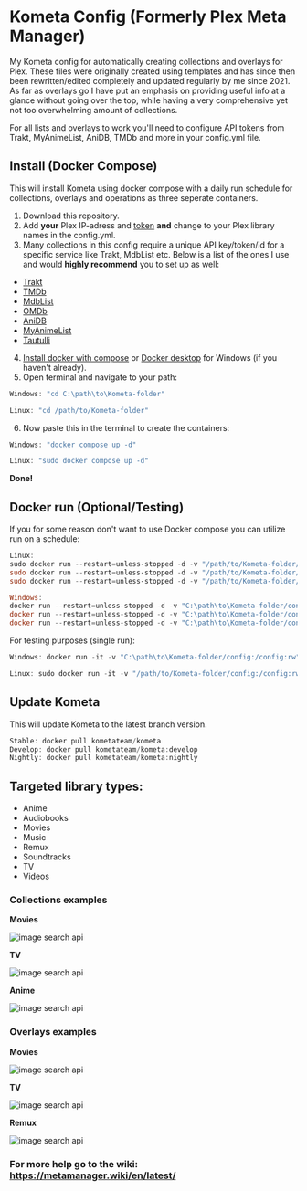 # Kometa Config (Formerly Plex Meta Manager)

My Kometa config for automatically creating collections and overlays for Plex. These files were originally created using templates and has since then been rewritten/edited completely and updated regularly by me since 2021. As far as overlays go I have put an emphasis on providing useful info at a glance without going over the top, while having a very comprehensive yet not too overwhelming amount of collections.

For all lists and overlays to work you'll need to configure API tokens from Trakt, MyAnimeList, AniDB, TMDb and more in your config.yml file.

## Install (Docker Compose)

This will install Kometa using docker compose with a daily run schedule for collections, overlays and operations as three seperate containers.

1. Download this repository.
2. Add **your** Plex IP-adress and [token](https://support.plex.tv/articles/204059436-finding-an-authentication-token-x-plex-token/) **and** change to your Plex library names in the config.yml.
3. Many collections in this config require a unique API key/token/id for a specific service like Trakt, MdbList etc. Below is a list of the ones I use and would **highly recommend** you to set up as well:

- [Trakt](https://metamanager.wiki/en/latest/config/trakt/)
- [TMDb](https://metamanager.wiki/en/latest/config/tmdb/)
- [MdbList](https://metamanager.wiki/en/latest/config/mdblist/)
- [OMDb](https://metamanager.wiki/en/latest/config/omdb/)
- [AniDB](https://metamanager.wiki/en/latest/config/anidb/)
- [MyAnimeList](https://metamanager.wiki/en/latest/config/myanimelist/)
- [Tautulli](https://metamanager.wiki/en/latest/config/tautulli/)

4. [Install docker with compose](https://www.theserverside.com/blog/Coffee-Talk-Java-News-Stories-and-Opinions/How-to-install-Docker-and-docker-compose-on-Ubuntu) or [Docker desktop](https://www.docker.com/products/docker-desktop/) for Windows (if you haven't already).
5. Open terminal and navigate to your path:

```powershell
Windows: "cd C:\path\to\Kometa-folder"

Linux: "cd /path/to/Kometa-folder"
```

6. Now paste this in the terminal to create the containers:

```powershell
Windows: "docker compose up -d"

Linux: "sudo docker compose up -d"
```

**Done!**

## Docker run (Optional/Testing)

If you for some reason don't want to use Docker compose you can utilize run on a schedule:

```powershell
Linux:
sudo docker run --restart=unless-stopped -d -v "/path/to/Kometa-folder/config:/config:rw" kometateam/kometa:develop -co --time 06:00
sudo docker run --restart=unless-stopped -d -v "/path/to/Kometa-folder/config:/config:rw" kometateam/kometa:develop -op --time 08:00
sudo docker run --restart=unless-stopped -d -v "/path/to/Kometa-folder/config:/config:rw" kometateam/kometa:develop -ov --time 09:00

Windows:
docker run --restart=unless-stopped -d -v "C:\path\to\Kometa-folder/config:/config:rw" kometateam/kometa:develop -co --time 06:00
docker run --restart=unless-stopped -d -v "C:\path\to\Kometa-folder/config:/config:rw" kometateam/kometa:develop -op --time 08:00
docker run --restart=unless-stopped -d -v "C:\path\to\Kometa-folder/config:/config:rw" kometateam/kometa:develop -ov --time 09:00
```

For testing purposes (single run):

```powershell
Windows: docker run -it -v "C:\path\to\Kometa-folder/config:/config:rw" kometateam/kometa --run

Linux: sudo docker run -it -v "/path/to/Kometa-folder/config:/config:rw" kometateam/kometa --run
```

## Update Kometa

This will update Kometa to the latest branch version.

```powershell
Stable: docker pull kometateam/kometa
Develop: docker pull kometateam/kometa:develop
Nightly: docker pull kometateam/kometa:nightly
```

## Targeted library types:

- Anime
- Audiobooks
- Movies
- Music
- Remux
- Soundtracks
- TV
- Videos

### Collections examples

**Movies**

![image search api](https://i.imgur.com/5Ot6ziT.png)

**TV**

![image search api](https://i.imgur.com/4Z28s9A.png)

**Anime**

![image search api](https://i.imgur.com/kTwTjW8.png)

### Overlays examples

**Movies**

![image search api](https://i.imgur.com/cTeNiMb.png)

**TV**

![image search api](https://i.imgur.com/7cUfZ53.png)

**Remux**

![image search api](https://i.imgur.com/lcFOxiG.png)

### For more help go to the wiki: https://metamanager.wiki/en/latest/
